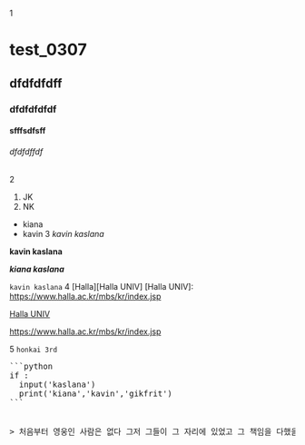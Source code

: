 1
# test_0307
## dfdfdfdff
### dfdfdfdfdf
#### sfffsdfsff
###### dfdfdffdf

2
1. JK
2. NK

- kiana
- kavin
3
*kavin kaslana*

**kavin kaslana**

***kiana kaslana***

`kavin kaslana`
4
[Halla][Halla UNIV]
[Halla UNIV]: https://www.halla.ac.kr/mbs/kr/index.jsp


[Halla UNIV](https://www.halla.ac.kr/mbs/kr/index.jsp)


<https://www.halla.ac.kr/mbs/kr/index.jsp>

5
`honkai 3rd`

<pre>
```python
if :
  input('kaslana')
  print('kiana','kavin','gikfrit')
```


> 처음부터 영웅인 사람은 없다 그저 그들이 그 자리에 있었고 그 책임을 다했을 뿐이다 영웅의 이야기는 이렇게 단순하다
